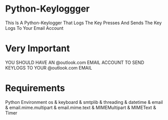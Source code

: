 # Python-Keyloggger
This Is A Python-Keylogger That Logs The Key Presses And Sends The Key Logs To Your Email Account

# Very Important
YOU SHOULD HAVE AN @outlook.com EMAIL ACCOUNT TO SEND KEYLOGS TO YOUR @outlook.com EMAIL

# Requirements
Python Environment
os &
keyboard &
smtplib &
threading &
datetime &
email &
email.mime.multipart &
email.mime.text &
MIMEMultipart &
MIMEText &
Timer
